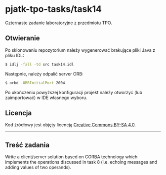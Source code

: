 # pjatk-tpo-tasks/task14

Czternaste zadanie laboratoryjne z przedmiotu TPO.

## Otwieranie

Po sklonowaniu repozytorium należy wygenerować brakujące pliki Java z pliku IDL:
 
```bash
$ idlj -fall -td src task14.idl
```

Następnie, należy odpalić server ORB:

```bash
$ orbd -ORBInitialPort 2004 
```

Po ukończeniu powyższej konfiguracji projekt należy otworzyć (lub zaimportować) w IDE własnego wyboru.

## Licencja

Kod źródłowy jest objęty licencją [Creative Commons BY-SA 4.0](../LICENSE.txt).

---

## Treść zadania

Write a client/server solution based on CORBA technology which implements the operations discussed in task 8 (i.e. echoing messages and adding values of two operands).
